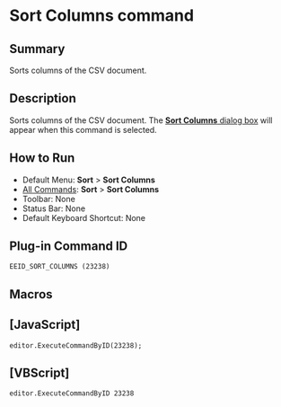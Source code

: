 # Sort Columns command

## Summary

Sorts columns of the CSV document.

## Description

Sorts columns of the CSV document. The [**Sort Columns** dialog box](../../dlg/sort_columns/index) will appear when this command is selected.

## How to Run

- Default Menu: **Sort** \> **Sort Columns**
- [All Commands](../tools/all_commands): **Sort** \> **Sort Columns**
- Toolbar: None
- Status Bar: None
- Default Keyboard Shortcut: None

## Plug-in Command ID

```
EEID_SORT_COLUMNS (23238)```

## Macros

## \[JavaScript\]

```
editor.ExecuteCommandByID(23238);
```

## \[VBScript\]

```
editor.ExecuteCommandByID 23238
```
